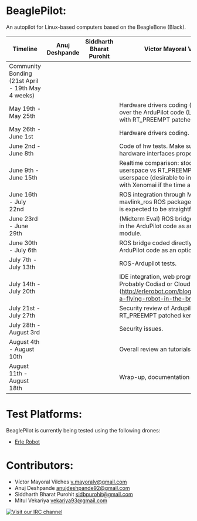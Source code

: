 BeaglePilot:
=============

An autopilot for Linux-based computers based on the BeagleBone (Black).

| Timeline | Anuj Deshpande| Siddharth Bharat Purohit| Víctor Mayoral Vilches |
|----------|-------------- |-------------------------|------------------------|
| Community Bonding (21st April - 19th May 4 weeks)| | | |
| May 19th - May 25th | | | Hardware drivers coding (userspace) over the ArduPilot code (Linux kernel with RT_PREEMPT patches applied). |
| May 26th - June 1st | | | Hardware drivers coding. |
| June 2nd - June 8th | | | Code of hw tests. Make sure that all the hardware interfaces properly.| 
| June 9th - June 15th | | | Realtime comparison: stock kernel userspace vs RT_PREEMPT kernel userspace (desirable to include tests with Xenomai if the time allows it) |
| June 16th - July 22nd | | | ROS integration through MAVLink (using mavlink_ros ROS package). This first task is expected to be straightforward.|
| June 23rd - June 29th | | | (Midterm Eval) ROS bridge coded directly in the ArduPilot code as an optional module. |
| June 30th - July 6th | | | ROS bridge coded directly in the ArduPilot code as an optional module.|
| July 7th - July 13th | | | ROS-Ardupilot tests. |
| July 14th - July 20th | | | IDE integration, web programming. Probably Codiad or Cloud9 (http://erlerobot.com/blog/programming-a-flying-robot-in-the-browser/). |
| July 21st - July 27th | | | Security review of Ardupilot running on a RT_PREEMPT patched kernel.|
| July 28th - August 3rd | | | Security issues. |
| August 4th - August 10th | | | Overall review an tutorials development. |
| August 11th - August 18th | | | Wrap-up, documentation and delivery. |

Test Platforms:
==============
BeaglePilot is currently being tested using the following drones:
- [Erle Robot](http://erlerobot.com)

Contributors:
=============

- Víctor Mayoral Vilches <v.mayoralv@gmail.com>
- Anuj Deshpande <anujdeshpande92@gmail.com>
- Siddharth Bharat Purohit <sidbpurohit@gmail.com>
- Mitul Vekariya <vekariya93@gmail.com>


[![Visit our IRC channel](https://kiwiirc.com/buttons/chat.freenode.net/beaglepilot.png)](https://kiwiirc.com/client/chat.freenode.net/?nick=beaglepilo|?#beaglepilot)
